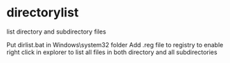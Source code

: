 # directorylist
list directory and subdirectory files

Put dirlist.bat in Windows\system32 folder
Add .reg file to registry to enable right click in explorer to list all files in both directory and all subdirectories
